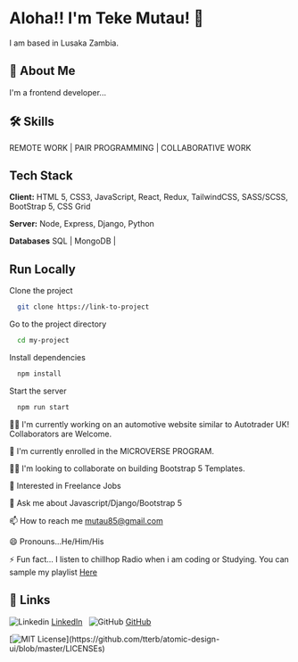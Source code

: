 # Aloha!! I'm Teke Mutau! 👋


I am based in Lusaka Zambia.
## 🚀 About Me
I'm a frontend developer...


## 🛠 Skills
REMOTE WORK | PAIR PROGRAMMING | COLLABORATIVE WORK

## Tech Stack

**Client:** HTML 5, CSS3, JavaScript, React, Redux, TailwindCSS, SASS/SCSS, BootStrap 5, CSS Grid

**Server:** Node, Express, Django, Python

**Databases** SQL | MongoDB |


## Run Locally

Clone the project

```bash
  git clone https://link-to-project
```

Go to the project directory

```bash
  cd my-project
```

Install dependencies

```bash
  npm install
```

Start the server

```bash
  npm run start
```

👩‍💻 I'm currently working on an automotive website similar to Autotrader UK! Collaborators are Welcome.

🧠 I'm currently enrolled in the MICROVERSE PROGRAM.

👯‍♀️ I'm looking to collaborate on building Bootstrap 5 Templates.

🤔 Interested in Freelance Jobs

💬 Ask me about Javascript/Django/Bootstrap 5

📫 How to reach me mutau85@gmail.com

😄 Pronouns...He/Him/His

⚡️ Fun fact... I listen to chillhop Radio when i am coding or Studying. You can sample my playlist [Here](https://open.spotify.com/playlist/6WmNQqd3wECAhsjryXZ2eT?si=d2b504e462244897)


## 🔗 Links

![Linkedin](https://i.stack.imgur.com/gVE0j.png) [LinkedIn](https://www.linkedin.com/in/isiteketo-mutau-736894241/)
&nbsp;
![GitHub](https://i.stack.imgur.com/tskMh.png) [GitHub](https://github.com/teke85)

[![MIT License](https://img.shields.io/apm/l/atomic-design-ui.svg?)](https://github.com/tterb/atomic-design-ui/blob/master/LICENSEs)



